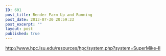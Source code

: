 ```yaml
---
ID: 601
post_title: Render Farm Up and Running
post_date: 2013-07-30 20:59:33
post_excerpt: ""
layout: post
published: true
---
```

http://www.hpc.lsu.edu/resources/hpc/system.php?system=SuperMike-II